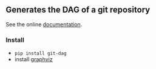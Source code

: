 ## Generates the DAG of a git repository

See the online [documentation](https://drdv.github.io/git-dag).

### Install

+ `pip install git-dag`
+ install [graphviz](https://graphviz.org/download)
